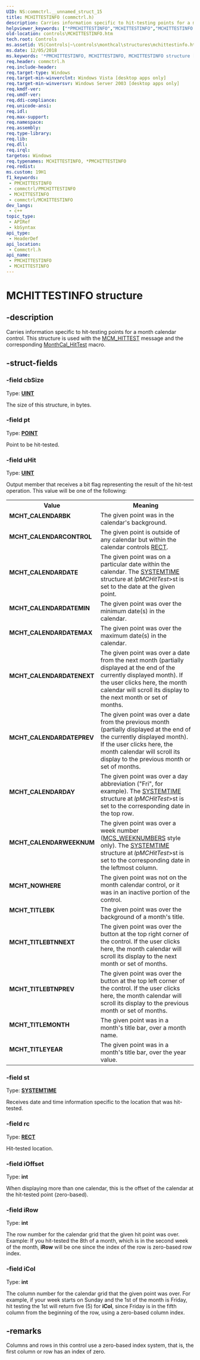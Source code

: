 ```yaml
---
UID: NS:commctrl.__unnamed_struct_15
title: MCHITTESTINFO (commctrl.h)
description: Carries information specific to hit-testing points for a month calendar control. This structure is used with the MCM_HITTEST message and the corresponding MonthCal_HitTest macro.
helpviewer_keywords: ["*PMCHITTESTINFO","MCHITTESTINFO","MCHITTESTINFO structure [Windows Controls]","MCHT_CALENDARBK","MCHT_CALENDARCONTROL","MCHT_CALENDARDATE","MCHT_CALENDARDATEMAX","MCHT_CALENDARDATEMIN","MCHT_CALENDARDATENEXT","MCHT_CALENDARDATEPREV","MCHT_CALENDARDAY","MCHT_CALENDARWEEKNUM","MCHT_NOWHERE","MCHT_TITLEBK","MCHT_TITLEBTNNEXT","MCHT_TITLEBTNPREV","MCHT_TITLEMONTH","MCHT_TITLEYEAR","PMCHITTESTINFO","PMCHITTESTINFO structure pointer [Windows Controls]","_win32_MCHITTESTINFO","_win32_MCHITTESTINFO_cpp","commctrl/MCHITTESTINFO","commctrl/PMCHITTESTINFO","controls.MCHITTESTINFO","controls._win32_MCHITTESTINFO"]
old-location: controls\MCHITTESTINFO.htm
tech.root: Controls
ms.assetid: VS|Controls|~\controls\monthcal\structures\mchittestinfo.htm
ms.date: 12/05/2018
ms.keywords: '*PMCHITTESTINFO, MCHITTESTINFO, MCHITTESTINFO structure [Windows Controls], MCHT_CALENDARBK, MCHT_CALENDARCONTROL, MCHT_CALENDARDATE, MCHT_CALENDARDATEMAX, MCHT_CALENDARDATEMIN, MCHT_CALENDARDATENEXT, MCHT_CALENDARDATEPREV, MCHT_CALENDARDAY, MCHT_CALENDARWEEKNUM, MCHT_NOWHERE, MCHT_TITLEBK, MCHT_TITLEBTNNEXT, MCHT_TITLEBTNPREV, MCHT_TITLEMONTH, MCHT_TITLEYEAR, PMCHITTESTINFO, PMCHITTESTINFO structure pointer [Windows Controls], _win32_MCHITTESTINFO, _win32_MCHITTESTINFO_cpp, commctrl/MCHITTESTINFO, commctrl/PMCHITTESTINFO, controls.MCHITTESTINFO, controls._win32_MCHITTESTINFO'
req.header: commctrl.h
req.include-header: 
req.target-type: Windows
req.target-min-winverclnt: Windows Vista [desktop apps only]
req.target-min-winversvr: Windows Server 2003 [desktop apps only]
req.kmdf-ver: 
req.umdf-ver: 
req.ddi-compliance: 
req.unicode-ansi: 
req.idl: 
req.max-support: 
req.namespace: 
req.assembly: 
req.type-library: 
req.lib: 
req.dll: 
req.irql: 
targetos: Windows
req.typenames: MCHITTESTINFO, *PMCHITTESTINFO
req.redist: 
ms.custom: 19H1
f1_keywords:
 - PMCHITTESTINFO
 - commctrl/PMCHITTESTINFO
 - MCHITTESTINFO
 - commctrl/MCHITTESTINFO
dev_langs:
 - c++
topic_type:
 - APIRef
 - kbSyntax
api_type:
 - HeaderDef
api_location:
 - Commctrl.h
api_name:
 - PMCHITTESTINFO
 - MCHITTESTINFO
---
```


# MCHITTESTINFO structure


## -description

Carries information specific to hit-testing points for a month calendar control. This structure is used with the <a href="/windows/desktop/Controls/mcm-hittest">MCM_HITTEST</a> message and the corresponding <a href="/windows/desktop/api/commctrl/nf-commctrl-monthcal_hittest">MonthCal_HitTest</a> macro.

## -struct-fields

### -field cbSize

Type: <b><a href="/windows/desktop/WinProg/windows-data-types">UINT</a></b>

The size of this structure, in bytes.

### -field pt

Type: <b><a href="/previous-versions/dd162805(v=vs.85)">POINT</a></b>

Point to be hit-tested.

### -field uHit

Type: <b><a href="/windows/desktop/WinProg/windows-data-types">UINT</a></b>

Output member that receives a bit flag representing the result of the hit-test operation. This value will be one of the following: 

<table>
<tr>
<th>Value</th>
<th>Meaning</th>
</tr>
<tr>
<td width="40%"><a id="MCHT_CALENDARBK"></a><a id="mcht_calendarbk"></a><dl>
<dt><b>MCHT_CALENDARBK</b></dt>
</dl>
</td>
<td width="60%">
The given point was in the calendar's background.

</td>
</tr>
<tr>
<td width="40%"><a id="MCHT_CALENDARCONTROL"></a><a id="mcht_calendarcontrol"></a><dl>
<dt><b>MCHT_CALENDARCONTROL</b></dt>
</dl>
</td>
<td width="60%">
The given point is outside of any calendar but within the calendar controls <a href="/windows/desktop/api/windef/ns-windef-rect">RECT</a>.

</td>
</tr>
<tr>
<td width="40%"><a id="MCHT_CALENDARDATE"></a><a id="mcht_calendardate"></a><dl>
<dt><b>MCHT_CALENDARDATE</b></dt>
</dl>
</td>
<td width="60%">
The given point was on a particular date within the calendar. The <a href="/windows/desktop/api/minwinbase/ns-minwinbase-systemtime">SYSTEMTIME</a> structure at <i>lpMCHitTest</i>&gt;st is set to the date at the given point.

</td>
</tr>
<tr>
<td width="40%"><a id="MCHT_CALENDARDATEMIN"></a><a id="mcht_calendardatemin"></a><dl>
<dt><b>MCHT_CALENDARDATEMIN</b></dt>
</dl>
</td>
<td width="60%">
The given point was over the minimum date(s) in the calendar.

</td>
</tr>
<tr>
<td width="40%"><a id="MCHT_CALENDARDATEMAX"></a><a id="mcht_calendardatemax"></a><dl>
<dt><b>MCHT_CALENDARDATEMAX</b></dt>
</dl>
</td>
<td width="60%">
 The given point was over the maximum date(s) in the calendar.

</td>
</tr>
<tr>
<td width="40%"><a id="MCHT_CALENDARDATENEXT"></a><a id="mcht_calendardatenext"></a><dl>
<dt><b>MCHT_CALENDARDATENEXT</b></dt>
</dl>
</td>
<td width="60%">
The given point was over a date from the next month (partially displayed at the end of the currently displayed month). If the user clicks here, the month calendar will scroll its display to the next month or set of months.

</td>
</tr>
<tr>
<td width="40%"><a id="MCHT_CALENDARDATEPREV"></a><a id="mcht_calendardateprev"></a><dl>
<dt><b>MCHT_CALENDARDATEPREV</b></dt>
</dl>
</td>
<td width="60%">
The given point was over a date from the previous month (partially displayed at the end of the currently displayed month). If the user clicks here, the month calendar will scroll its display to the previous month or set of months.

</td>
</tr>
<tr>
<td width="40%"><a id="MCHT_CALENDARDAY"></a><a id="mcht_calendarday"></a><dl>
<dt><b>MCHT_CALENDARDAY</b></dt>
</dl>
</td>
<td width="60%">
The given point was over a day abbreviation ("Fri", for example). The <a href="/windows/desktop/api/minwinbase/ns-minwinbase-systemtime">SYSTEMTIME</a> structure at 
						<i>lpMCHitTest</i>&gt;st is set to the corresponding date in the top row.

</td>
</tr>
<tr>
<td width="40%"><a id="MCHT_CALENDARWEEKNUM"></a><a id="mcht_calendarweeknum"></a><dl>
<dt><b>MCHT_CALENDARWEEKNUM</b></dt>
</dl>
</td>
<td width="60%">
The given point was over a week number (<a href="/windows/desktop/Controls/month-calendar-control-styles">MCS_WEEKNUMBERS</a> style only). The <a href="/windows/desktop/api/minwinbase/ns-minwinbase-systemtime">SYSTEMTIME</a> structure at 
						<i>lpMCHitTest</i>&gt;st is set to the corresponding date in the leftmost column.

</td>
</tr>
<tr>
<td width="40%"><a id="MCHT_NOWHERE"></a><a id="mcht_nowhere"></a><dl>
<dt><b>MCHT_NOWHERE</b></dt>
</dl>
</td>
<td width="60%">
The given point was not on the month calendar control, or it was in an inactive portion of the control.

</td>
</tr>
<tr>
<td width="40%"><a id="MCHT_TITLEBK"></a><a id="mcht_titlebk"></a><dl>
<dt><b>MCHT_TITLEBK</b></dt>
</dl>
</td>
<td width="60%">
The given point was over the background of a month's title.

</td>
</tr>
<tr>
<td width="40%"><a id="MCHT_TITLEBTNNEXT"></a><a id="mcht_titlebtnnext"></a><dl>
<dt><b>MCHT_TITLEBTNNEXT</b></dt>
</dl>
</td>
<td width="60%">
The given point was over the button at the top right corner of the control. If the user clicks here, the month calendar will scroll its display to the next month or set of months.

</td>
</tr>
<tr>
<td width="40%"><a id="MCHT_TITLEBTNPREV"></a><a id="mcht_titlebtnprev"></a><dl>
<dt><b>MCHT_TITLEBTNPREV</b></dt>
</dl>
</td>
<td width="60%">
The given point was over the button at the top left corner of the control. If the user clicks here, the month calendar will scroll its display to the previous month or set of months.

</td>
</tr>
<tr>
<td width="40%"><a id="MCHT_TITLEMONTH"></a><a id="mcht_titlemonth"></a><dl>
<dt><b>MCHT_TITLEMONTH</b></dt>
</dl>
</td>
<td width="60%">
The given point was in a month's title bar, over a month name.

</td>
</tr>
<tr>
<td width="40%"><a id="MCHT_TITLEYEAR"></a><a id="mcht_titleyear"></a><dl>
<dt><b>MCHT_TITLEYEAR</b></dt>
</dl>
</td>
<td width="60%">
The given point was in a month's title bar, over the year value.

</td>
</tr>
</table>

### -field st

Type: <b><a href="/windows/desktop/api/minwinbase/ns-minwinbase-systemtime">SYSTEMTIME</a></b>

Receives date and time information specific to the location that was hit-tested.

### -field rc

Type: <b><a href="/windows/desktop/api/windef/ns-windef-rect">RECT</a></b>

Hit-tested location.

### -field iOffset

Type: <b>int</b>

When displaying more than one calendar, this is the offset of the calendar at the hit-tested point (zero-based).

### -field iRow

Type: <b>int</b>

The row number for the calendar grid that the given hit point was over.  Example: If you hit-tested the 8th of a month, which is in the second week of the month, <b>iRow</b> will be one since the index of the row is zero-based row index.

### -field iCol

Type: <b>int</b>

The column number for the calendar grid that the given point was over. For example, if your week starts on Sunday and the 1st of the month is Friday, hit testing the 1st will return five (5) for <b>iCol</b>, since Friday is in the fifth column from the beginning of the row, using a zero-based column index.

## -remarks

Columns and rows in this control use a zero-based index system, that is, the first column or row has an index of zero.

